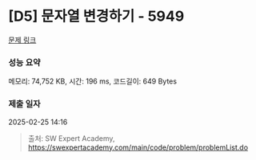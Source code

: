# [D5] 문자열 변경하기 - 5949 

[문제 링크](https://swexpertacademy.com/main/code/problem/problemDetail.do?contestProbId=AWZ2JT2aC1MDFAUQ) 

### 성능 요약

메모리: 74,752 KB, 시간: 196 ms, 코드길이: 649 Bytes

### 제출 일자

2025-02-25 14:16



> 출처: SW Expert Academy, https://swexpertacademy.com/main/code/problem/problemList.do